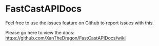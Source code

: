 # FastCastAPIDocs

Feel free to use the Issues feature on Github to report issues with this.

Please go here to view the docs: https://github.com/XanTheDragon/FastCastAPIDocs/wiki
